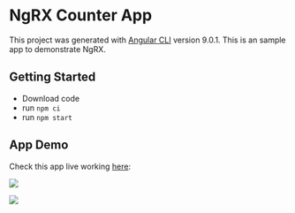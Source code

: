 # NgRX Counter App

This project was generated with [Angular CLI](https://github.com/angular/angular-cli) version 9.0.1. This is an sample app to demonstrate NgRX.

## Getting Started

- Download code
- run `npm ci`
- run `npm start`

## App Demo

Check this app live working [here](http://www.rupeshtiwari.com/coding-example-angular-ngrx-counter-app/):

![](https://i.imgur.com/TDyo6M0.png)


![](https://i.imgur.com/gblJIDr.png)
